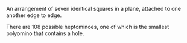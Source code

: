 An arrangement of seven identical squares in a plane, attached to one
another edge to edge.

There are 108 possible heptominoes, one of which is the smallest
polyomino that contains a hole.
